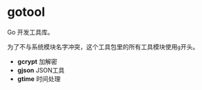 # gotool

Go 开发工具库。 

为了不与系统模块名字冲突，这个工具包里的所有工具模块使用`g`开头。

- **gcrypt** 加解密
- **gjson** JSON工具
- **gtime** 时间处理

